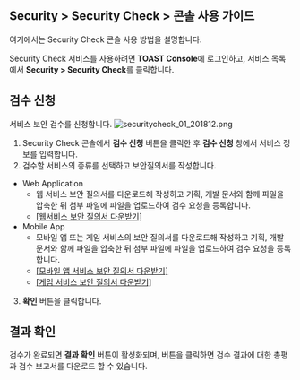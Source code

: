 ## Security > Security Check > 콘솔 사용 가이드

여기에서는 Security Check 콘솔 사용 방법을 설명합니다.

Security Check 서비스를 사용하려면 **TOAST Console**에 로그인하고, 서비스 목록에서 **Security > Security Check**를 클릭합니다.

## 검수 신청

서비스 보안 검수를 신청합니다.
![securitycheck_01_201812.png](https://static.toastoven.net/prod_securitycheck/securitycheck_01_201812.png)

1. Security Check 콘솔에서 **검수 신청** 버튼을 클릭한 후 **검수 신청** 창에서 서비스 정보를 입력합니다.
2. 검수할 서비스의 종류를 선택하고 보안질의서를 작성합니다.
  - Web Application
    - 웹 서비스 보안 질의서를 다운로드해 작성하고 기획, 개발 문서와 함께 파일을 압축한 뒤 첨부 파일에 파일을 업로드하여 검수 요청을 등록합니다.
    - [[웹서비스 보안 질의서 다운받기]](http://static.toastoven.net/toastcloud/sdk_download/security/web_security_check.xls)
  - Mobile App
    - 모바일 앱 또는 게임 서비스의 보안 질의서를 다운로드해 작성하고 기획, 개발 문서와 함께 파일을 압축한 뒤 첨부 파일에 파일을 업로드하여 검수 요청을 등록합니다.
    - [[모바일 앱 서비스 보안 질의서 다운받기]](http://static.toastoven.net/toastcloud/sdk_download/security/mobile_security_check.xls)
    - [[게임 서비스 보안 질의서 다운받기]](http://static.toastoven.net/toastcloud/sdk_download/security/game_security_check.xls)
3. **확인** 버튼을 클릭합니다.

## 결과 확인

검수가 완료되면 **결과 확인** 버튼이 활성화되며, 버튼을 클릭하면 검수 결과에 대한 총평과 검수 보고서를 다운로드 할 수 있습니다.
